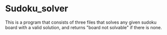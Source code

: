 # Sudoku_solver
 This is a program that consists of three files that solves any given sudoku board with a valid solution, and returns "board not solvable" if there is none.
